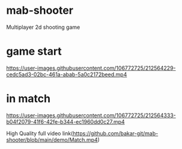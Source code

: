 # mab-shooter
Multiplayer 2d shooting game


# game start


https://user-images.githubusercontent.com/106772725/212564229-cedc5ad3-02bc-461a-abab-5a0c2172beed.mp4


# in match

https://user-images.githubusercontent.com/106772725/212564333-b04f2079-41f6-42fe-b344-ec1960dd0c27.mp4

High Quality full video link(https://github.com/bakar-git/mab-shooter/blob/main/demo/Match.mp4)

